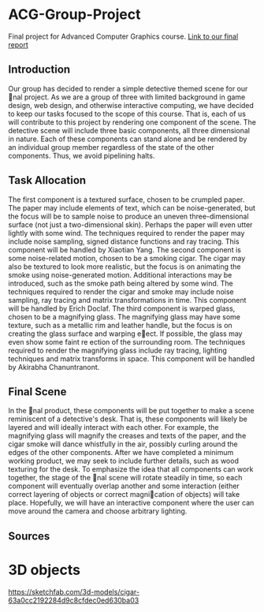 # ACG-Group-Project
Final project for Advanced Computer Graphics course. [Link to our final report](https://www.overleaf.com/read/vgsbmwyvfddw)


## Introduction
Our group has decided to render a simple detective themed scene for our nal project. As we
are a group of three with limited background in game design, web design, and otherwise interactive
computing, we have decided to keep our tasks focused to the scope of this course. That is, each of
us will contribute to this project by rendering one component of the scene. The detective scene will
include three basic components, all three dimensional in nature. Each of these components can stand
alone and be rendered by an individual group member regardless of the state of the other components.
Thus, we avoid pipelining halts.

## Task Allocation
The first component is a textured surface, chosen to be crumpled paper. The paper may include
elements of text, which can be noise-generated, but the focus will be to sample noise to produce an
uneven three-dimensional surface (not just a two-dimensional skin). Perhaps the paper will even 
utter
lightly with some wind. The techniques required to render the paper may include noise sampling,
signed distance functions and ray tracing. This component will be handled by Xiaotian Yang.
The second component is some noise-related motion, chosen to be a smoking cigar. The cigar may
also be textured to look more realistic, but the focus is on animating the smoke using noise-generated
motion. Additional interactions may be introduced, such as the smoke path being altered by some
wind. The techniques required to render the cigar and smoke may include noise sampling, ray tracing
and matrix transformations in time. This component will be handled by Erich Doclaf.
The third component is warped glass, chosen to be a magnifying glass. The magnifying glass may
have some texture, such as a metallic rim and leather handle, but the focus is on creating the glass
surface and warping eect. If possible, the glass may even show some faint re
ection of the surrounding
room. The techniques required to render the magnifying glass include ray tracing, lighting techniques
and matrix transforms in space. This component will be handled by Akirabha Chanuntranont.

## Final Scene
In the nal product, these components will be put together to make a scene reminiscent of a
detective's desk. That is, these components will likely be layered and will ideally interact with each
other. For example, the magnifying glass will magnify the creases and texts of the paper, and the cigar
smoke will dance whistfully in the air, possibly curling around the edges of the other components.
After we have completed a minimum working product, we may seek to include further details, such
as wood texturing for the desk. To emphasize the idea that all components can work together, the
stage of the nal scene will rotate steadily in time, so each component will eventually overlap another
and some interaction (either correct layering of objects or correct magnication of objects) will take
place. Hopefully, we will have an interactive component where the user can move around the camera
and choose arbitrary lighting.

## Sources

# 3D objects
https://sketchfab.com/3d-models/cigar-63a0cc2192284d9c8cfdec0ed630ba03